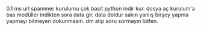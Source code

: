 0.1 ms url spammer kurulumu çok basit python indir kur. 
dosya aç kurulum'a bas modüller indikten sora data gir.
data doldur sakın yanlış birşey yapma yapmayı bilmeyen dokunmasın.
dm atıp soru sormayın lütfen.

